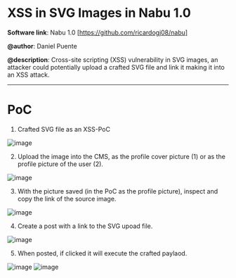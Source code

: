# XSS in SVG Images in Nabu 1.0

**Software link**: Nabu 1.0 [https://github.com/ricardogj08/nabu]

**@author**: Daniel Puente

**@description**: Cross-site scripting (XSS) vulnerability in SVG images,  an attacker could potentially upload a crafted SVG file and link it making it into an XSS attack.

---
# PoC

1. Crafted SVG file as an XSS-PoC

![image](https://github.com/dd3x3r/XSS-Nabu/assets/74184545/92eda9f8-42dd-48ba-b1ff-2d4a53245d88)

2. Upload the image into the CMS, as the profile cover picture (1) or as the profile picture of the user (2).

![image](https://github.com/dd3x3r/XSS-Nabu/assets/74184545/a51f4538-c84f-4abe-8e6b-df41c421c55b)

3. With the picture saved (in the PoC as the profile picture), inspect and copy the link of the source image.

![image](https://github.com/dd3x3r/XSS-Nabu/assets/74184545/d3d79ff5-7af4-4e2c-b5b9-f310562b5b32)


4. Create a post with a link to the SVG upoad file.

![image](https://github.com/dd3x3r/XSS-Nabu/assets/74184545/16eb677e-8df3-468e-b697-55be61d44d7e)

5. When posted, if clicked it will execute the crafted paylaod.

![image](https://github.com/dd3x3r/XSS-Nabu/assets/74184545/1f5fb2ed-5586-4a97-b2da-0e3681a8f318)
![image](https://github.com/dd3x3r/XSS-Nabu/assets/74184545/05443b51-c261-4fd2-a302-c10b619e8dfe)

